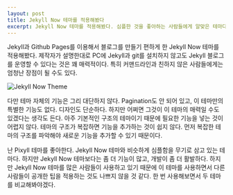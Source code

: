 ```yaml
---
layout: post
title: Jekyll Now 테마를 적용해봤다
excerpt: Jekyll Now 테마를 적용해봤다. 심플한 것을 좋아하는 사람들에게 알맞은 테마다.
---
```


Jekyll과 Github Pages를 이용해서 블로그를 만들기 편하게 한 Jekyll Now 테마를 적용해봤다. 제작자가 설명한대로 PC에 Jekyll과 git를 설치하지 않고도 Jekyll 블로그를 운영할 수 있다는 것은 꽤 매력적이다. 특히 커맨드라인과 친하지 않은 사람들에게는 엄청난 장점이 될 수도 있다.

![Jekyll Now Theme](https://i.imgur.com/YnqERc9.jpg)

다만 테마 자체의 기능은 그리 대단하지 않다. Pagination도 안 되어 있고, 이 테마만의 특별한 기능도 없다. 디자인도 단순하다. 하지만 어쩌면 그것이 이 테마의 매력일 수도 있겠다는 생각도 든다. 아주 기본적인 구조의 테마이기 때문에 필요한 기능을 넣는 것이 어렵지 않다. 테마의 구조가 복잡하면 기능을 추가하는 것이 쉽지 않다. 먼저 복잡한 테마의 구조를 파악해야 새로운 기능을 추가할 수 있기 때문이다.

난 Pixyll 테마를 좋아한다. Jekyll Now 테마와 비슷하게 심플함을 무기로 삼고 있는 테마다. 하지만 Jekyll Now 테마보다는 좀 더 기능이 많고, 개발이 좀 더 활발하다. 하지만 Jekyll Now 테마를 많은 사람들이 사용하고 있기 때문에 이 테마를 사용하면서 다른 사람들이 공개한 팁을 적용하는 것도 나쁘지 않을 것 같다. 한 번 사용해보면서 두 테마를 비교해봐야겠다.